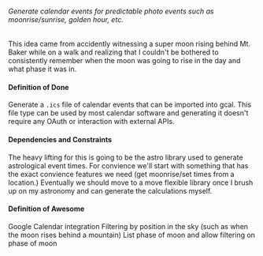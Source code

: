 ###### Generate calendar events for predictable photo events such as moonrise/sunrise, golden hour, etc.

This idea came from accidently witnessing a super moon rising behind Mt. Baker while on a walk and realizing that I couldn't be bothered to consistently remember when the moon was going to rise in the day and what phase it was in. 

#### Definition of Done

Generate a `.ics` file of calendar events that can be imported into gcal. This file type can be used by most calendar software and generating it doesn't require any OAuth or interaction with external APIs.

#### Dependencies and Constraints

The heavy lifting for this is going to be the astro library used to generate astrological event times. For convience we'll start with something that has the exact convience features we need (get moonrise/set times from a location.) Eventually we should move to a move flexible library once I brush up on my astronomy and can generate the calculations myself.

#### Definition of Awesome

Google Calendar integration
Filtering by position in the sky (such as when the moon rises behind a mountain)
List phase of moon and allow filtering on phase of moon
